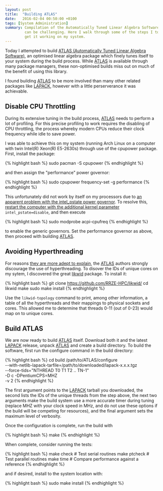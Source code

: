 ```yaml
---
layout: post
title:  "Building ATLAS"
date:   2016-02-04 00:50:00 +0100
tags: [System Administration]
summary: Compilation of the Automatically Tuned Linear Algebra Software (ATLAS)
         can be challenging. Here I walk through some of the steps I took to
         get it working on my system.
---
```


Today I attempted to build [ATLAS (Automatically Tuned Linear Algebra
Software)][ATLAS], an optimised linear algebra package which finely tunes
itself to your system during the build process. While [ATLAS] is available
through many package managers, these non-optimised builds miss out on much of
the benefit of using this library.

I found building [ATLAS] to be more involved than many other related packages
like [LAPACK], however with a little perserverance it was achievable.

## Disable CPU Throttling

During its extensive tuning in the build process, [ATLAS] needs to perform a
lot of profiling. For this precise profiling to work requires the disabling of
CPU throttling, the process whereby modern CPUs reduce their clock frequency
while idle to save power.

I was able to achieve this on my system (running Arch Linux on a computer with
twin Intel(R) Xeon(R) E5-2630s) through use of the cpupower package. First,
install the package:

{% highlight bash %}
sudo pacman -S cpupower
{% endhighlight %}

and then assign the "performance" power governor:

{% highlight bash %}
sudo cpupower frequency-set -g performance
{% endhighlight %}

This unfortunately did not work by itself on my processors due to [an apparent
problem with the intel\_pstate power governor][jousse.org]. To resolve this,
[restart the computer with the additional kernel parameter][grubkernel]
``intel_pstate=disable``, and then execute

{% highlight bash %}
sudo modprobe acpi-cpufreq
{% endhighlight %}

to enable the generic governors. Set the performance governor as above, then
proceed with building [ATLAS].

## Avoiding Hyperthreading

For reasons [they are more adept to explain][ATLAS HT], the [ATLAS] authors
strongly discourage the use of hyperthreading. To disover the IDs of unique
cores on my sytem, I discovered the great [likwid] package. To install it:

{% highlight bash %}
git clone https://github.com/RRZE-HPC/likwid/
cd likwid
make
sudo make install
{% endhighlight %}

Use the ``likwid-topology`` command to print, among other information, a table
of all the hyperthreads and their mappings to physical sockets and cores. This
allowed me to determine that threads 0-11 (out of 0-23) would map on to unique
cores.

## Build ATLAS

We are now ready to build [ATLAS] itself. Download both it and the latest
[LAPACK] release, unpack [ATLAS] and create a build directory. To build the
software, first run the configure command in the build directory:

{% highlight bash %}
cd build
/path/to/ATLAS/configure \
    --with-netlib-lapack-tarfile=/path/to/downloaded/lapack-x.x.x.tgz \
    --force-tids="NTHREAD T0 T1 T2 .. TN-1" \
    -D c -DPentiumCPS=MHZ \
    -v 2
{% endhighlight %}

The first argument points to the [LAPACK] tarball you downloaded, the second
lists the IDs of the unique threads from the step above, the next two arguments
make the build system use a more accurate timer during tuning (replace MHZ with
your clock speed in MHz, and do not use these options if the build will be
competing for resources), and the final argument sets the maximum level of
verbosity.

Once the configuration is complete, run the build with

{% highlight bash %}
make
{% endhighlight %}

When complete, consider running the tests:

{% highlight bash %}
make check   # Test serial routines
make ptcheck # Test parallel routines
make time    # Compare performance against a reference
{% endhighlight %}

and if desired, install to the system location with:

{% highlight bash %}
sudo make install
{% endhighlight %}

[ATLAS]:      http://math-atlas.sourceforge.net/
[ATLAS HT]:   http://math-atlas.sourceforge.net/atlas_install/node21.html
[LAPACK]:     http://www.netlib.org/lapack/
[jousse.org]: http://vincent.jousse.org/tech/archlinux-compile-lapack-atlas-kaldi/
[grubkernel]: http://askubuntu.com/a/19487/293498
[likwid]:     https://github.com/RRZE-HPC/likwid/
